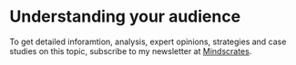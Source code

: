 # Understanding your audience

To get detailed inforamtion, analysis, expert opinions, strategies and case studies on this topic, subscribe to my newsletter at [Mindscrates](https://codingnninja.substack.com).